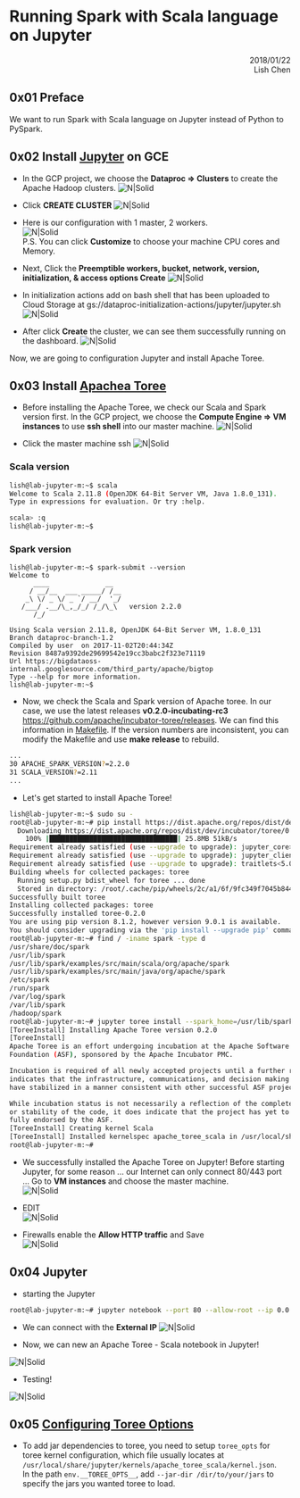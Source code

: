 # Running Spark with Scala language on Jupyter

<div style="text-align: right"> 2018/01/22 </div>
<div style="text-align: right"> Lish Chen </div>

## 0x01 Preface

We want to run Spark with Scala language on Jupyter instead of Python to PySpark.

## 0x02 Install [Jupyter](http://jupyter.org/) on GCE
- In the GCP project, we choose the **Dataproc => Clusters** to create the Apache Hadoop clusters.
![N|Solid](./screenshot/01.png)

- Click **CREATE CLUSTER**
![N|Solid](./screenshot/02.png)

- Here is our configuration with 1 master, 2 workers.  
![N|Solid](./screenshot/03.png)  
P.S. You can click **Customize** to choose your machine CPU cores and Memory.

- Next, Click the **Preemptible workers, bucket, network, version, initialization, & access options Create**
![N|Solid](./screenshot/04.png)

- In initialization actions add on bash shell that has been uploaded to Cloud Storage at gs://dataproc-initialization-actions/jupyter/jupyter.sh  
![N|Solid](./screenshot/05.png)

- After click **Create** the cluster, we can see them successfully running on the dashboard.
![N|Solid](./screenshot/06.png)

Now, we are going to configuration Jupyter and install Apache Toree.

## 0x03 Install [Apachea Toree](https://toree.incubator.apache.org/)
- Before installing the Apache Toree, we check our Scala and Spark version first. In the GCP project, we choose the **Compute Engine => VM instances** to use **ssh shell** into our master machine.
![N|Solid](./screenshot/07.png)

- Click the master machine ssh
![N|Solid](./screenshot/08.png)

### Scala version

```sh
lish@lab-jupyter-m:~$ scala
Welcome to Scala 2.11.8 (OpenJDK 64-Bit Server VM, Java 1.8.0_131).
Type in expressions for evaluation. Or try :help.

scala> :q
lish@lab-jupyter-m:~$
```

### Spark version

```
lish@lab-jupyter-m:~$ spark-submit --version
Welcome to
      ____              __
     / __/__  ___ _____/ /__
    _\ \/ _ \/ _ `/ __/  '_/
   /___/ .__/\_,_/_/ /_/\_\   version 2.2.0
      /_/
                        
Using Scala version 2.11.8, OpenJDK 64-Bit Server VM, 1.8.0_131
Branch dataproc-branch-1.2
Compiled by user  on 2017-11-02T20:44:34Z
Revision 8487a9392de29699542e19cc3babc2f323e71119
Url https://bigdataoss-internal.googlesource.com/third_party/apache/bigtop
Type --help for more information.
lish@lab-jupyter-m:~$ 
```

- Now, we check the Scala and Spark version of Apache toree. In our case, we use the latest releases **v0.2.0-incubating-rc3** https://github.com/apache/incubator-toree/releases. We can find this information in [Makefile](https://github.com/apache/incubator-toree/blob/v0.2.0-incubating-rc3/Makefile). If the version numbers are inconsistent, you can modify the Makefile and use **make release** to rebuild.

```sh
...
30 APACHE_SPARK_VERSION?=2.2.0
31 SCALA_VERSION?=2.11
...
```

- Let's get started to install Apache Toree!
```sh
lish@lab-jupyter-m:~$ sudo su -
root@lab-jupyter-m:~# pip install https://dist.apache.org/repos/dist/dev/incubator/toree/0.2.0-incubating-rc3/toree-pip/toree-0.2.0.tar.gzCollecting https://dist.apache.org/repos/dist/dev/incubator/toree/0.2.0-incubating-rc3/toree-pip/toree-0.2.0.tar.gz
  Downloading https://dist.apache.org/repos/dist/dev/incubator/toree/0.2.0-incubating-rc3/toree-pip/toree-0.2.0.tar.gz (25.8MB)
    100% |████████████████████████████████| 25.8MB 51kB/s 
Requirement already satisfied (use --upgrade to upgrade): jupyter_core>=4.0 in /opt/conda/lib/python3.5/site-packages (from toree==0.2.0)
Requirement already satisfied (use --upgrade to upgrade): jupyter_client>=4.0 in /opt/conda/lib/python3.5/site-packages (from toree==0.2.0)
Requirement already satisfied (use --upgrade to upgrade): traitlets<5.0,>=4.0 in /opt/conda/lib/python3.5/site-packages (from toree==0.2.0)
Building wheels for collected packages: toree
  Running setup.py bdist_wheel for toree ... done
  Stored in directory: /root/.cache/pip/wheels/2c/a1/6f/9fc349f7045b8445781969e3e1c546e0d4bdc2a8461dcab744
Successfully built toree
Installing collected packages: toree
Successfully installed toree-0.2.0
You are using pip version 8.1.2, however version 9.0.1 is available.
You should consider upgrading via the 'pip install --upgrade pip' command.
root@lab-jupyter-m:~# find / -iname spark -type d
/usr/share/doc/spark
/usr/lib/spark
/usr/lib/spark/examples/src/main/scala/org/apache/spark
/usr/lib/spark/examples/src/main/java/org/apache/spark
/etc/spark
/run/spark
/var/log/spark
/var/lib/spark
/hadoop/spark
root@lab-jupyter-m:~# jupyter toree install --spark_home=/usr/lib/spark
[ToreeInstall] Installing Apache Toree version 0.2.0
[ToreeInstall] 
Apache Toree is an effort undergoing incubation at the Apache Software
Foundation (ASF), sponsored by the Apache Incubator PMC.

Incubation is required of all newly accepted projects until a further review
indicates that the infrastructure, communications, and decision making process
have stabilized in a manner consistent with other successful ASF projects.

While incubation status is not necessarily a reflection of the completeness
or stability of the code, it does indicate that the project has yet to be
fully endorsed by the ASF.
[ToreeInstall] Creating kernel Scala
[ToreeInstall] Installed kernelspec apache_toree_scala in /usr/local/share/jupyter/kernels/apache_toree_scala
root@lab-jupyter-m:~# 
```

- We successfully installed the Apache Toree on Jupyter! Before starting Jupyter, for some reason ... our Internet can only connect 80/443 port ... Go to **VM instances** and choose the master machine.  
![N|Solid](./screenshot/09.png)  

- EDIT  
![N|Solid](./screenshot/10.png)

- Firewalls enable the **Allow HTTP traffic** and Save  
![N|Solid](./screenshot/11.png)

## 0x04 Jupyter
- starting the Jupyter
```sh 
root@lab-jupyter-m:~# jupyter notebook --port 80 --allow-root --ip 0.0.0.0
```

- We can connect with the **External IP**
![N|Solid](./screenshot/12.png)

- Now, we can new an Apache Toree - Scala notebook in Jupyter!

![N|Solid](./screenshot/13.png)

- Testing!

![N|Solid](./screenshot/14.png)

## 0x05 [Configuring Toree Options](https://toree.apache.org/docs/current/user/installation/#configuring-toree)
- To add jar dependencies to toree, you need to setup `toree_opts` for toree kernel configuration, which file usually locates at `/usr/local/share/jupyter/kernels/apache_toree_scala/kernel.json`.  
In the path `env.__TOREE_OPTS__`, add `--jar-dir /dir/to/your/jars` to specify the jars you wanted toree to load.
